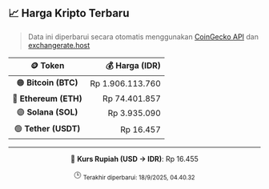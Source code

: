 

<!-- HARGA_KRIPTO -->
## 📈 Harga Kripto Terbaru

> Data ini diperbarui secara otomatis menggunakan [CoinGecko API](https://www.coingecko.com/) dan [exchangerate.host](https://exchangerate.host/)

<div align="center">

| 🪙 Token | 💰 Harga (IDR) |
|:------:|---------------:|
| 🟠 **Bitcoin (BTC)**   | Rp 1.906.113.760 |
| 🔵 **Ethereum (ETH)**  | Rp 74.401.857 |
| 🟣 **Solana (SOL)**    | Rp 3.935.090 |
| 🟢 **Tether (USDT)**   | Rp 16.457 |

---

💱 **Kurs Rupiah (USD → IDR)**: Rp 16.455

🕒 <sub>Terakhir diperbarui: 18/9/2025, 04.40.32</sub>

</div>
<!-- /HARGA_KRIPTO -->